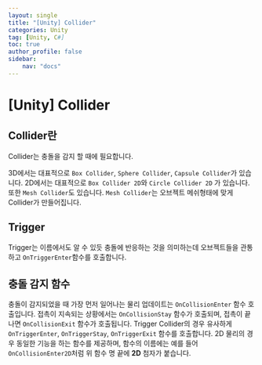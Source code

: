 ```yaml
---
layout: single
title: "[Unity] Collider"
categories: Unity
tag: [Unity, C#]
toc: true
author_profile: false
sidebar:
    nav: "docs"
---
```

 
# [Unity] Collider

## Collider란
Collider는 충돌을 감지 할 때에 필요합니다.

3D에서는 대표적으로 `Box Collider`, `Sphere Collider`, `Capsule Collider`가 있습니다.
2D에서는 대표적으로 `Box Collider 2D`와 `Circle Collider 2D` 가 있습니다.
또한 `Mesh Collider`도 있습니다. 
`Mesh Collider`는 오브젝트 메쉬형태에 맞게 Collider가 만들어집니다.

## Trigger
Trigger는 이름에서도 알 수 있듯 충돌에 반응하는 것을 의미하는데 오브젝트들을 관통하고 `OnTriggerEnter`함수를 호출합니다.

## 충돌 감지 함수

충돌이 감지되었을 때 가장 먼저 일어나는 물리 업데이트는 `OnCollisionEnter` 함수 호출입니다. 
접촉이 지속되는 상황에서는 `OnCollisionStay` 함수가 호출되며,  접촉이 끝나면 `OnCollisionExit` 함수가 호출됩니다. 
Trigger Collider의 경우 유사하게 `OnTriggerEnter`, `OnTriggerStay`, `OnTriggerExit` 함수를 호출합니다. 
2D 물리의 경우 동일한 기능을 하는 함수를 제공하며, 함수의 이름에는 예를 들어 `OnCollisionEnter2D`처럼 위 함수 명 끝에 **2D** 첨자가 붙습니다. 
